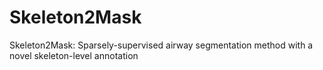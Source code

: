 # Skeleton2Mask
Skeleton2Mask: Sparsely-supervised airway segmentation method with  a novel skeleton-level annotation
